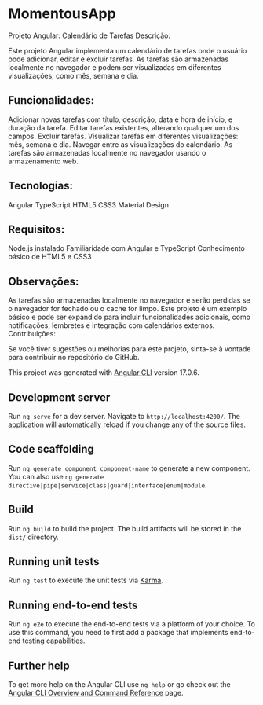 # MomentousApp

Projeto Angular: Calendário de Tarefas
Descrição:

Este projeto Angular implementa um calendário de tarefas onde o usuário pode adicionar, editar e excluir tarefas. As tarefas são armazenadas localmente no navegador e podem ser visualizadas em diferentes visualizações, como mês, semana e dia.

## Funcionalidades:

Adicionar novas tarefas com título, descrição, data e hora de início, e duração da tarefa.
Editar tarefas existentes, alterando qualquer um dos campos.
Excluir tarefas.
Visualizar tarefas em diferentes visualizações: mês, semana e dia.
Navegar entre as visualizações do calendário.
As tarefas são armazenadas localmente no navegador usando o armazenamento web.


## Tecnologias:

Angular
TypeScript
HTML5
CSS3
Material Design


## Requisitos:

Node.js instalado
Familiaridade com Angular e TypeScript
Conhecimento básico de HTML5 e CSS3

## Observações:

As tarefas são armazenadas localmente no navegador e serão perdidas se o navegador for fechado ou o cache for limpo.
Este projeto é um exemplo básico e pode ser expandido para incluir funcionalidades adicionais, como notificações, lembretes e integração com calendários externos.
Contribuições:

Se você tiver sugestões ou melhorias para este projeto, sinta-se à vontade para contribuir no repositório do GitHub.

This project was generated with [Angular CLI](https://github.com/angular/angular-cli) version 17.0.6.

## Development server

Run `ng serve` for a dev server. Navigate to `http://localhost:4200/`. The application will automatically reload if you change any of the source files.

## Code scaffolding

Run `ng generate component component-name` to generate a new component. You can also use `ng generate directive|pipe|service|class|guard|interface|enum|module`.

## Build

Run `ng build` to build the project. The build artifacts will be stored in the `dist/` directory.

## Running unit tests

Run `ng test` to execute the unit tests via [Karma](https://karma-runner.github.io).

## Running end-to-end tests

Run `ng e2e` to execute the end-to-end tests via a platform of your choice. To use this command, you need to first add a package that implements end-to-end testing capabilities.

## Further help

To get more help on the Angular CLI use `ng help` or go check out the [Angular CLI Overview and Command Reference](https://angular.io/cli) page.
